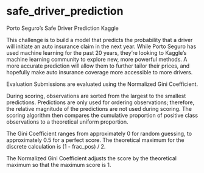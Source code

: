 # safe_driver_prediction
Porto Seguro’s Safe Driver Prediction Kaggle

This challenge is to build a model that predicts the probability that a driver will initiate an auto insurance claim in the next year. While Porto Seguro has used machine learning for the past 20 years, they’re looking to Kaggle’s machine learning community to explore new, more powerful methods. A more accurate prediction will allow them to further tailor their prices, and hopefully make auto insurance coverage more accessible to more drivers.

Evaluation
Submissions are evaluated using the Normalized Gini Coefficient.

During scoring, observations are sorted from the largest to the smallest predictions. Predictions are only used for ordering observations; therefore, the relative magnitude of the predictions are not used during scoring. The scoring algorithm then compares the cumulative proportion of positive class observations to a theoretical uniform proportion.

The Gini Coefficient ranges from approximately 0 for random guessing, to approximately 0.5 for a perfect score. The theoretical maximum for the discrete calculation is (1 - frac_pos) / 2.

The Normalized Gini Coefficient adjusts the score by the theoretical maximum so that the maximum score is 1.
